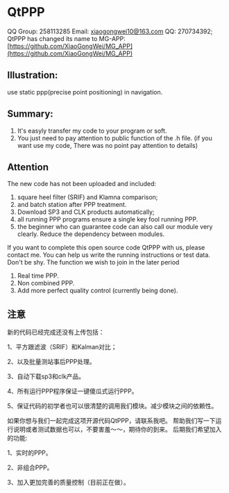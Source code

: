 # QtPPP
QQ Group: 258113285
Email: xiaogongwei10@163.com
QQ: 270734392;  
  QtPPP has changed its name to MG-APP: [https://github.com/XiaoGongWei/MG_APP](https://github.com/XiaoGongWei/MG_APP)


## Illustration:
use static ppp(precise point positioning) in navigation.

## Summary:
1. It's easyly transfer my code to your program or soft.
2. You just need to pay attention to public function of the .h file.
(if you want use my code, There was no point pay attention to details)

## Attention
The new code has not been uploaded and included:
1. square heel filter (SRIF) and Klamna comparison;
2. and batch station after PPP treatment.
3. Download SP3 and CLK products automatically;
4. all running PPP programs ensure a single key fool running PPP.
5. the beginner who can guarantee code can also call our module very clearly. Reduce the dependency between modules.

If you want to complete this open source code QtPPP with us, please contact me.
You can help us write the running instructions or test data. Don't be shy.
The function we wish to join in the later period
1. Real time PPP.
2. Non combined PPP.
3. Add more perfect quality control (currently being done).

## 注意
新的代码已经完成还没有上传包括：

1、平方跟滤波（SRIF）和Kalman对比；

2、以及批量测站事后PPP处理。

3、自动下载sp3和clk产品。

4、所有运行PPP程序保证一键傻瓜式运行PPP。

5、保证代码的初学者也可以很清楚的调用我们模块。减少模块之间的依赖性。

 
如果你想与我们一起完成这项开源代码QtPPP，请联系我吧。
帮助我们写一下运行说明或者测试数据也可以，不要害羞～～，期待你的到来。
后期我们希望加入的功能:

1、实时的PPP。

2、非组合PPP。

3、加入更加完善的质量控制（目前正在做）。
  
  

